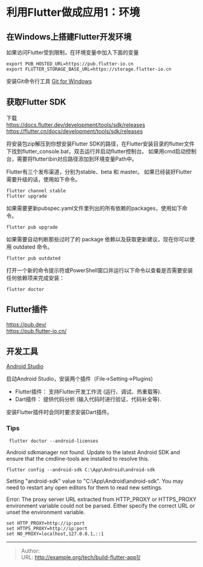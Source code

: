 # 利用Flutter做成应用1：环境


## 在Windows上搭建Flutter开发环境

如果访问Flutter受到限制，在环境变量中加入下面的变量
```shell
export PUB_HOSTED_URL=https://pub.flutter-io.cn
export FLUTTER_STORAGE_BASE_URL=https://storage.flutter-io.cn
```

安装Git命令行工具
[Git for Windows ](https://git-scm.com/download/win)


## 获取Flutter SDK

下载  
https://docs.flutter.dev/development/tools/sdk/releases
https://flutter.cn/docs/development/tools/sdk/releases

将安装包zip解压到你想安装Flutter SDK的路径，在Flutter安装目录的flutter文件下找到flutter_console.bat，双击运行并启动flutter控制台。
如果用cmd启动控制台，需要将flutter\bin对应路径添加到环境变量Path中。


Flutter有三个发布渠道，分别为stable、beta 和 master。
如果已经装好Flutter需要升级的话，使用如下命令。
```shell
flutter channel stable
flutter upgrade
```

如果需要更新pubspec.yaml文件里列出的所有依赖的packages，使用如下命令。
```shell
flutter pub upgrade
```

如果需要自动判断那些过时了的 package 依赖以及获取更新建议，现在你可以使用 outdated 命令。
```shell
flutter pub outdated
```

打开一个新的命令提示符或PowerShell窗口并运行以下命令以查看是否需要安装任何依赖项来完成安装：
```shell
flutter doctor
```


## Flutter插件
https://pub.dev/  
https://pub.flutter-io.cn/  


## 开发工具
[Android Studio](https://developer.android.google.cn/studio)

启动Android Studio，安装两个插件（File->Setting->Plugins)
* Flutter插件： 支持Flutter开发工作流 (运行、调试、热重载等).
* Dart插件： 提供代码分析 (输入代码时进行验证、代码补全等).

安装Flutter插件时会同时要求安装Dart插件。


### Tips


```
 flutter doctor --android-licenses
```
 Android sdkmanager not found. Update to the latest Android SDK and ensure that the cmdline-tools are installed to  resolve this.

```
flutter config --android-sdk C:\App\Android\android-sdk
```
Setting "android-sdk" value to "C:\App\Android\android-sdk".
You may need to restart any open editors for them to read new settings.



Error: The proxy server URL extracted from HTTP_PROXY or HTTPS_PROXY environment variable could not be parsed. Either specify the correct URL or unset the environment variable.

```
set HTTP_PROXY=http://ip:port
set HTTPS_PROXY=http://ip:port
set NO_PROXY=localhost,127.0.0.1,::1
```

---

> Author:   
> URL: http://example.org/tech/build-flutter-app1/  

